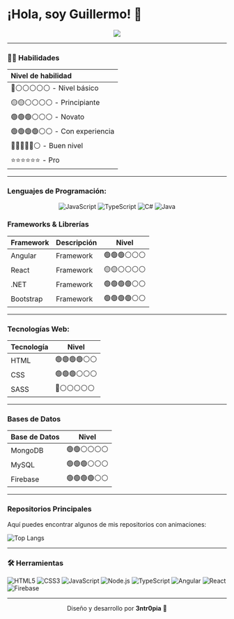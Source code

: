 # ¡Hola, soy Guillermo! 👋

<p align="center">
  <img src="https://readme-typing-svg.herokuapp.com?font=Roboto&color=%2336BCF7&size=30&center=true&vCenter=true&lines=Desarrollador+Web+Frontend+%26+Backend;Apasionado+por+la+tecnología+y+el+desarrollo;" />
</p>

---

### 👩‍💻 **Habilidades**

| **Nivel de habilidad** | 
| :--------------------- | 
| 🔴⚪⚪⚪⚪⚪ - Nivel básico | 
| 🟡🟡⚪⚪⚪⚪ - Principiante | 
| 🟢🟢🟢⚪⚪⚪ - Novato | 
| 🟢🟢🟢🟢⚪⚪ - Con experiencia | 
| 🔵🔵🔵🔵🔵⚪ - Buen nivel | 
| ⭐⭐⭐⭐⭐⭐ - Pro |

---

### Lenguajes de Programación:

<div align="center">

  ![JavaScript](https://img.shields.io/badge/JavaScript-%E2%AD%90%E2%AD%90%E2%AD%90%E2%9A%AB%E2%9A%AB%E2%9A%AB-yellow)
  ![TypeScript](https://img.shields.io/badge/TypeScript-%E2%AD%90%E2%AD%90%E2%AD%90%E2%9A%AB%E2%9A%AB%E2%9A%AB-blue)
  ![C#](https://img.shields.io/badge/C%23-%E2%AD%90%E2%AD%90%E2%AD%90%E2%AD%90%E2%9A%AB%E2%9A%AB-green)
  ![Java](https://img.shields.io/badge/Java-%E2%AD%90%E2%9A%AB%E2%9A%AB%E2%9A%AB%E2%9A%AB%E2%9A%AB-orange)

</div>

### Frameworks & Librerías

| **Framework** | **Descripción** | **Nivel** |
| ------------- | --------------- | --------- |
| Angular       | Framework       | 🟢🟢🟢⚪⚪⚪  |
| React         | Framework       | 🟡🟡⚪⚪⚪⚪  |
| .NET          | Framework       | 🟢🟢🟢🟢⚪⚪ |
| Bootstrap     | Framework       | 🟢🟢🟢🟢⚪⚪ |

---

### Tecnologías Web:

| **Tecnología** | **Nivel**        |
| -------------- | ---------------- |
| HTML           | 🟢🟢🟢🟢⚪⚪        |
| CSS            | 🟢🟢🟢⚪⚪⚪        |
| SASS           | 🔴⚪⚪⚪⚪⚪        |

---

### Bases de Datos

| **Base de Datos** | **Nivel**        |
| ----------------- | ---------------- |
| MongoDB           | 🟢🟢⚪⚪⚪⚪        |
| MySQL             | 🟢🟢🟢⚪⚪⚪        |
| Firebase          | 🟢🟢🟢🟢⚪⚪        |

---

### Repositorios Principales
Aquí puedes encontrar algunos de mis repositorios con animaciones:

![Top Langs](https://github-readme-stats.vercel.app/api/top-langs/?username=tunombre&layout=compact&theme=radical)

---

### 🛠️ Herramientas

![HTML5](https://img.shields.io/badge/HTML5-E34F26?style=for-the-badge&logo=html5&logoColor=white)
![CSS3](https://img.shields.io/badge/CSS3-1572B6?style=for-the-badge&logo=css3&logoColor=white)
![JavaScript](https://img.shields.io/badge/JavaScript-F7DF1E?style=for-the-badge&logo=javascript&logoColor=black)
![Node.js](https://img.shields.io/badge/Node.js-43853D?style=for-the-badge&logo=node-dot-js&logoColor=white)
![TypeScript](https://img.shields.io/badge/TypeScript-007ACC?style=for-the-badge&logo=typescript&logoColor=white)
![Angular](https://img.shields.io/badge/Angular-DD0031?style=for-the-badge&logo=angular&logoColor=white)
![React](https://img.shields.io/badge/React-61DAFB?style=for-the-badge&logo=react&logoColor=black)
![Firebase](https://img.shields.io/badge/Firebase-FFCA28?style=for-the-badge&logo=firebase&logoColor=black)

---

<p align="center">Diseño y desarrollo por <strong>3ntr0pia</strong> 🌟</p>
